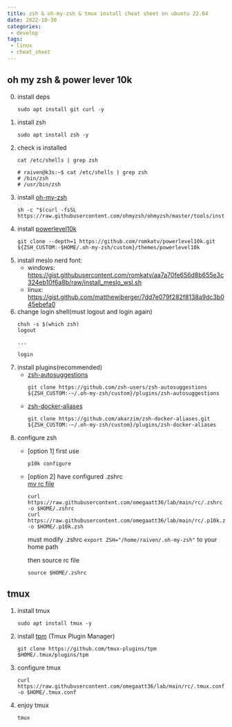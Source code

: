 ```yaml
---
title: zsh & oh-my-zsh & tmux install cheat sheet on ubuntu 22.04
date: 2022-10-30
categories:
 - develop
tags:
 - linux
 - cheat_sheet
---
```


## oh my zsh & power lever 10k

0. install deps
    ```shell
    sudo apt install git curl -y
    ```
1. install zsh
    ```shell
    sudo apt install zsh -y
    ```
2. check is installed
    ```shell
    cat /etc/shells | grep zsh

    # raiven@k3s:~$ cat /etc/shells | grep zsh
    # /bin/zsh
    # /usr/bin/zsh
    ```
3. install [oh-my-zsh](https://github.com/ohmyzsh/ohmyzsh#basic-installation)
    ```shell
    sh -c "$(curl -fsSL https://raw.githubusercontent.com/ohmyzsh/ohmyzsh/master/tools/install.sh)"
    ```
4. install [powerlevel10k](https://github.com/romkatv/powerlevel10k#oh-my-zsh)
    ```shell
    git clone --depth=1 https://github.com/romkatv/powerlevel10k.git ${ZSH_CUSTOM:-$HOME/.oh-my-zsh/custom}/themes/powerlevel10k
    ```
5. install meslo nerd font:
    - windows: https://gist.githubusercontent.com/romkatv/aa7a70fe656d8b655e3c324eb10f6a8b/raw/install_meslo_wsl.sh
    - linux: https://gist.github.com/matthewjberger/7dd7e079f282f8138a9dc3b045ebefa0
6. change login shell(must logout and login again)
    ```shell
    chsh -s $(which zsh)
    logout

    ...

    login
    ```
7. install plugins(recommended)
    - [zsh-autosuggestions](https://github.com/zsh-users/zsh-autosuggestions/blob/master/INSTALL.md#oh-my-zsh)
        ```shell
        git clone https://github.com/zsh-users/zsh-autosuggestions ${ZSH_CUSTOM:-~/.oh-my-zsh/custom}/plugins/zsh-autosuggestions
        ```
    - [zsh-docker-aliases](https://github.com/akarzim/zsh-docker-aliases#with-oh-my-zsh)
        ```shell
        git clone https://github.com/akarzim/zsh-docker-aliases.git ${ZSH_CUSTOM:-~/.oh-my-zsh/custom}/plugins/zsh-docker-aliases
        ```
8. configure zsh  
    - [option 1] first use
        ```shell
        p10k configure
        ```
    - [option 2] have configured .zshrc  
        [my rc file](https://github.com/omegaatt36/lab/blob/main/rc/.zshrc)
        ```shell
        curl https://raw.githubusercontent.com/omegaatt36/lab/main/rc/.zshrc -o $HOME/.zshrc
        curl https://raw.githubusercontent.com/omegaatt36/lab/main/rc/.p10k.zsh -o $HOME/.p10k.zsh
        ```

        must modify .zshrc ```export ZSH="/home/raiven/.oh-my-zsh"``` to your home path

        then source rc file
        ```shell
        source $HOME/.zshrc
        ```

## tmux
1. install tmux
    ```shell
    sudo apt install tmux -y
    ```
2. install [tpm](https://github.com/tmux-plugins/tpm) (Tmux Plugin Manager)
    ```shell
    git clone https://github.com/tmux-plugins/tpm $HOME/.tmux/plugins/tpm
    ```
3. configure tmux
    ```shell
    curl https://raw.githubusercontent.com/omegaatt36/lab/main/rc/.tmux.conf -o $HOME/.tmux.conf
    ```
4. enjoy tmux
    ```shell
    tmux
    ```